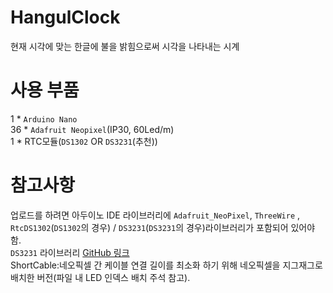 # HangulClock
현재 시각에 맞는 한글에 불을 밝힘으로써 시각을 나타내는 시계<br>

# 사용 부품
1 * `Arduino Nano`<br>
36 * `Adafruit Neopixel`(IP30, 60Led/m)<br>
1 * RTC모듈(`DS1302` OR `DS3231`(추천))<br>

# 참고사항
업로드를 하려면 아두이노 IDE 라이브러리에 `Adafruit_NeoPixel`, `ThreeWire` , `RtcDS1302`(`DS1302`의 경우) / `DS3231`(`DS3231`의 경우)라이브러리가 포함되어 있어야 함.<br>
`DS3231` 라이브러리 [GitHub 링크](https://github.com/NorthernWidget/DS3231)<br>
ShortCable:네오픽셀 간 케이블 연결 길이를 최소화 하기 위해 네오픽셀을 지그재그로 배치한 버전(파일 내 LED 인덱스 배치 주석 참고).<br>
